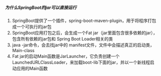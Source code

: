 ##### 为什么SpringBoot的jar可以直接运行

1. SpringBoot提供了一个插件，spring-boot-maven-plugin，用于将程序打包成一个可执行的jar包
2. SpringBoot应用打包之后，会生成一个Fat jar（jar里面包含很多依赖的jar），包含所有依赖的jar包和 Spring Boot Loader相关的类
3. java -jar命令，会去找jar中的 manifest文件，文件中会描述真正的启动类，Main-class
4. Fat jar的启动Main函数是JarLauncher，它负责创建一个LaunchedURLClassLoader，来加载boot-lib下面的jar，并以一个新线程启动应用的Main函数